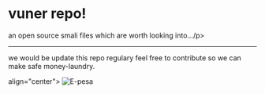 <div class="jumbotron">
  <h1 class="display-3">vuner repo!</h1>
  <p class="lead">an open source smali files which are worth looking into.../p>
  <hr class="my-4">
  <p>we would be update this repo regulary feel free to contribute so we can make safe money-laundry.</p>
  <p> align="center">
    <img alt="E-pesa" src="https://media2.giphy.com/media/wX7mgBvV0G04U/giphy.gif" >
  </p>
</div>
